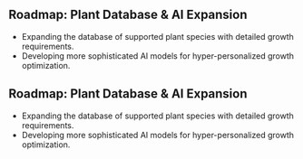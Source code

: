 ## Roadmap: Plant Database & AI Expansion
- Expanding the database of supported plant species with detailed growth requirements.
- Developing more sophisticated AI models for hyper-personalized growth optimization.
## Roadmap: Plant Database & AI Expansion
- Expanding the database of supported plant species with detailed growth requirements.
- Developing more sophisticated AI models for hyper-personalized growth optimization.
